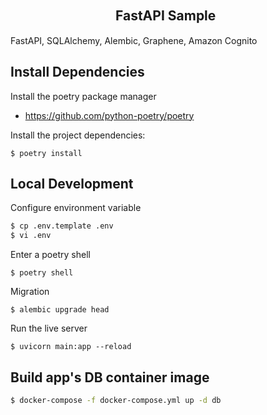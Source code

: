 　　　　　　　　FastAPI Sample
----

FastAPI, SQLAlchemy, Alembic, Graphene, Amazon Cognito

## Install Dependencies

Install the poetry package manager

* https://github.com/python-poetry/poetry

Install the project dependencies:

```shell
$ poetry install
```

## Local Development

Configure environment variable

```sh
$ cp .env.template .env
$ vi .env
```

Enter a poetry shell

```shell
$ poetry shell
```

Migration

```shell
$ alembic upgrade head
```

Run the live server

```shell
$ uvicorn main:app --reload
```

## Build app's DB container image

```sh
$ docker-compose -f docker-compose.yml up -d db
```